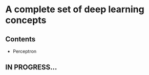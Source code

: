<h1>A complete set of deep learning concepts</h1>

<h2>Contents</h2>

- Perceptron

<h2>IN PROGRESS...</h2>
